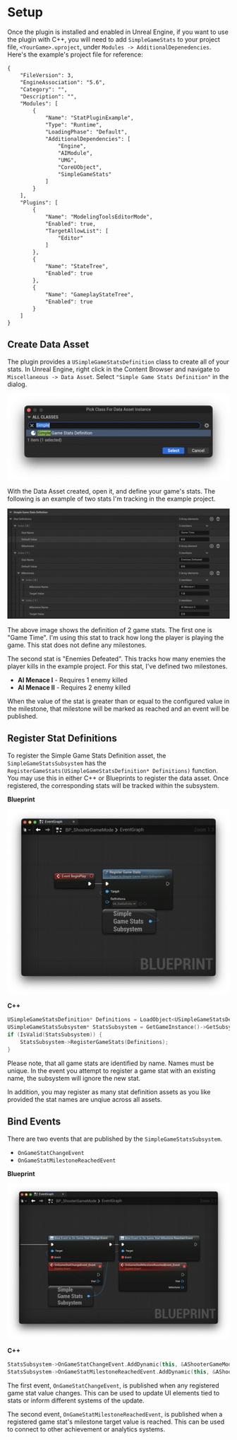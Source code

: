 # Setup

Once the plugin is installed and enabled in Unreal Engine, if you want to use the plugin with C++, you will need to add `SimpleGameStats` to your project file, `<YourGame>.uproject`, under `Modules -> AdditionalDepenedencies`. Here's the example's project file for reference:

```
{
    "FileVersion": 3,
    "EngineAssociation": "5.6",
    "Category": "",
    "Description": "",
    "Modules": [
        {
            "Name": "StatPluginExample",
            "Type": "Runtime",
            "LoadingPhase": "Default",
            "AdditionalDependencies": [
                "Engine",
                "AIModule",
                "UMG",
                "CoreUObject",
                "SimpleGameStats"
            ]
        }
    ],
    "Plugins": [
        {
            "Name": "ModelingToolsEditorMode",
            "Enabled": true,
            "TargetAllowList": [
                "Editor"
            ]
        },
        {
            "Name": "StateTree",
            "Enabled": true
        },
        {
            "Name": "GameplayStateTree",
            "Enabled": true
        }
    ]
}
```

## Create Data Asset

The plugin provides a `USimpleGameStatsDefinition` class to create all of your stats. In Unreal Engine, right click in the Content Browser and navigate to `Miscellaneous -> Data Asset`. Select `"Simple Game Stats Definition"` in the dialog.

![Create Simple Game Stats Definition Data Asset](./Images/CreateStatsDefinitionDialog.png)

With the Data Asset created, open it, and define your game's stats. The following is an example of two stats I'm tracking in the example project.

![Example of 2 Game Stats Definitions with Milestones](./Images/StatsDefinitionDataAsset.png)

The above image shows the definition of 2 game stats. The first one is "Game Time". I'm using this stat to track how long the player is playing the game. This stat does not define any milestones.

The second stat is "Enemies Defeated". This tracks how many enemies the player kills in the example project. For this stat, I've defined two milestones.

* **AI Menace I** - Requires 1 enemy killed
* **AI Menace II** - Requires 2 enemy killed

When the value of the stat is greater than or equal to the configured value in the milestone, that milestone will be marked as reached and an event will be published.

## Register Stat Definitions

To register the Simple Game Stats Definition asset, the `SimpleGameStatsSubsystem` has the `RegisterGameStats(USimpleGameStatsDefinition* Definitions)` function. You may use this in either C++ or Blueprints to register the data asset. Once registered, the corresponding stats will be tracked within the subsystem.

**Blueprint**

![Blueprint On Begin Play, Registers Game Stat Definitions](./Images/RegisterStatsDefinitionAsset.png)

**C++**

```c++
USimpleGameStatsDefinition* Definitions = LoadObject<USimpleGameStatsDefinition>(this, TEXT("/path/to/asset"));
USimpleGameStatsSubsystem* StatsSubsystem = GetGameInstance()->GetSubsystem<USimpleGameStatsSubsystem>();
if (IsValid(StatsSubsystem)) {
    StatsSubsystem->RegisterGameStats(Definitions);
}
```

Please note, that all game stats are identified by name. Names must be unique. In the event you attempt to register a game stat with an existing name, the subsystem will ignore the new stat.

In addition, you may register as many stat definition assets as you like provided the stat names are unqiue across all assets.

## Bind Events

There are two events that are published by the `SimpleGameStatsSubsystem`.

* `OnGameStatChangeEvent`
* `OnGameStatMilestoneReachedEvent`

**Blueprint**

![Blueprint showing events published by SimpleGameStatsSubsystem](./Images/BindSubsystemEvents.png)

**C++**

```c++
StatsSubsystem->OnGameStatChangeEvent.AddDynamic(this, &AShooterGameMode::HandleGameStaChange);
StatsSubsystem->OnGameStatMilestoneReachedEvent.AddDynamic(this, &AShooterGameMode::HandleGameStatMilestones);
```

The first event, `OnGameStatChangeEvent`, is published when any registered game stat value changes. This can be used to update UI elements tied to stats or inform different systems of the update.

The second event, `OnGameStatMilestoneReachedEvent`, is published when a registered game stat's milestone target value is reached. This can be used to connect to other achievement or analytics systems.